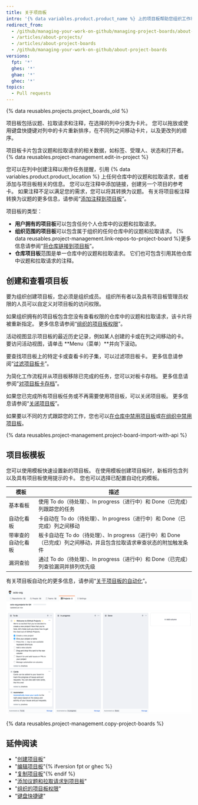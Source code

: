 ```yaml
---
title: 关于项目板
intro: '{% data variables.product.product_name %} 上的项目板帮助您组织工作和排列工作的优先级。 您可以为特定功能工作、全面的路线图甚至发布检查列表创建项目板。 通过项目板可以灵活地创建适合需求的自定义工作流程。'
redirect_from:
  - /github/managing-your-work-on-github/managing-project-boards/about-project-boards
  - /articles/about-projects/
  - /articles/about-project-boards
  - /github/managing-your-work-on-github/about-project-boards
versions:
  fpt: '*'
  ghes: '*'
  ghae: '*'
  ghec: '*'
topics:
  - Pull requests
---
```


{% data reusables.projects.project_boards_old %}

项目板包括议题、拉取请求和注释，在选择的列中分类为卡片。 您可以拖放或使用键盘快捷键对列中的卡片重新排序，在不同列之间移动卡片，以及更改列的顺序。

项目板卡片包含议题和拉取请求的相关数据，如标签、受理人、状态和打开者。 {% data reusables.project-management.edit-in-project %}

您可以在列中创建注释以用作任务提醒，引用 {% data variables.product.product_location %} 上任何仓库中的议题和拉取请求，或者添加与项目板相关的信息。 您可以在注释中添加链接，创建另一个项目的参考卡。 如果注释不足以满足您的需求，您可以将其转换为议题。 有关将项目板注释转换为议题的更多信息，请参阅“[添加注释到项目板](/articles/adding-notes-to-a-project-board)”。

项目板的类型：

- **用户拥有的项目板**可以包含任何个人仓库中的议题和拉取请求。
- **组织范围的项目板**可以包含属于组织的任何仓库中的议题和拉取请求。  {% data reusables.project-management.link-repos-to-project-board %}更多信息请参阅“[将仓库链接到项目板](/articles/linking-a-repository-to-a-project-board)”。
- **仓库项目板**范围是单一仓库中的议题和拉取请求。 它们也可包含引用其他仓库中议题和拉取请求的注释。

## 创建和查看项目板

要为组织创建项目板，您必须是组织成员。 组织所有者以及具有项目板管理员权限的人员可以自定义对项目板的访问权限。

如果组织拥有的项目板包含您没有查看权限的仓库中的议题和拉取请求，该卡片将被重新指定。  更多信息请参阅“[组织的项目板权限](/articles/project-board-permissions-for-an-organization)”。

活动视图显示项目板的最近历史记录，例如某人创建的卡或在列之间移动的卡。 要访问活动视图，请单击 **Menu（菜单）**并向下滚动。

要查找项目板上的特定卡或查看卡的子集，可以过滤项目板卡。 更多信息请参阅“[过滤项目板卡](/articles/filtering-cards-on-a-project-board)”。

为简化工作流程并从项目板移除已完成的任务，您可以对板卡存档。 更多信息请参阅“[对项目板卡存档](/articles/archiving-cards-on-a-project-board)”。

如果您已完成所有项目板任务或不再需要使用项目板，可以关闭项目板。 更多信息请参阅“[关闭项目板](/articles/closing-a-project-board)”。

如果要以不同的方式跟踪您的工作，您也可以[在仓库中禁用项目板](/articles/disabling-project-boards-in-a-repository)或[在组织中禁用项目板](/articles/disabling-project-boards-in-your-organization)。

{% data reusables.project-management.project-board-import-with-api %}

## 项目板模板

您可以使用模板快速设置新的项目板。 在使用模板创建项目板时，新板将包含列以及具有项目板使用提示的卡。 您也可以选择已配置自动化的模板。

| 模板        | 描述                                                                    |
| --------- | --------------------------------------------------------------------- |
| 基本看板      | 使用 To do（待处理）、In progress（进行中）和 Done（已完成）列跟踪您的任务                      |
| 自动化看板     | 卡自动在 To do（待处理）、In progress（进行中）和 Done（已完成）列之间移动                      |
| 带审查的自动化看板 | 板卡自动在 To do（待处理）、In progress（进行中）和 Done（已完成）列之间移动，并且包含拉取请求审查状态的附加触发条件 |
| 漏洞查验      | 通过 To do（待处理）、In progress（进行中）和 Done（已完成）列查验漏洞并排列优先级                  |

有关项目板自动化的更多信息，请参阅“[关于项目板的自动化](/articles/about-automation-for-project-boards)”。

![带看板模板的项目板](/assets/images/help/projects/project-board-basic-kanban-template.png)

{% data reusables.project-management.copy-project-boards %}

## 延伸阅读

- "[创建项目板](/articles/creating-a-project-board)"
- "[编辑项目板](/articles/editing-a-project-board)"{% ifversion fpt or ghec %}
- "[复制项目板](/articles/copying-a-project-board)"{% endif %}
- "[添加议题和拉取请求到项目板](/articles/adding-issues-and-pull-requests-to-a-project-board)"
- "[组织的项目板权限](/articles/project-board-permissions-for-an-organization)"
- "[键盘快捷键](/articles/keyboard-shortcuts/#project-boards)"
